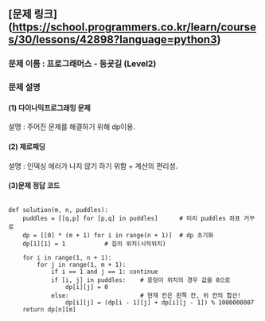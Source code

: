 ## [문제 링크] (https://school.programmers.co.kr/learn/courses/30/lessons/42898?language=python3)
### 문제 이름 : 프로그래머스 - 등굣길 (Level2)
### 문제 설명
#### (1) 다이나믹프로그래밍 문제
설명 : 주어진 문제를 해결하기 위해 dp이용.
#### (2) 제로패딩
설명 : 인덱싱 에러가 나지 않기 하기 위함 + 계산의 편리성.

#### (3)문제 정답 코드
<pre>
<code>
def solution(m, n, puddles):
    puddles = [[q,p] for [p,q] in puddles]      # 미리 puddles 좌표 거꾸로
    dp = [[0] * (m + 1) for i in range(n + 1)]  # dp 초기화
    dp[1][1] = 1           # 집의 위치(시작위치)

    for i in range(1, n + 1):
        for j in range(1, m + 1):
            if i == 1 and j == 1: continue 
            if [i, j] in puddles:    # 웅덩이 위치의 경우 값을 0으로
                dp[i][j] = 0
            else:                    # 현재 칸은 왼쪽 칸, 위 칸의 합산!
                dp[i][j] = (dp[i - 1][j] + dp[i][j - 1]) % 1000000007
    return dp[n][m]
</code>
</pre>


